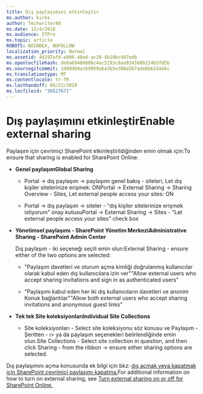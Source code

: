 ```yaml
---
title: Dış paylaşımını etkinleştir
ms.author: kirks
author: Techwriter40
ms.date: 12/4/2018
ms.audience: ITPro
ms.topic: article
ROBOTS: NOINDEX, NOFOLLOW
localization_priority: Normal
ms.assetid: 4d197afd-e806-40ad-ac20-4b10bc497edb
ms.openlocfilehash: de0a6940680bc4ec5193c8aa9345b0b214b5fd5b
ms.sourcegitcommit: 1d98db8acb9959aba3b5e308a567ade6b62da56c
ms.translationtype: MT
ms.contentlocale: tr-TR
ms.lasthandoff: 08/22/2019
ms.locfileid: "36527671"
---
```

# <a name="enable-external-sharing"></a><span data-ttu-id="e3cb0-102">Dış paylaşımını etkinleştir</span><span class="sxs-lookup"><span data-stu-id="e3cb0-102">Enable external sharing</span></span>

 <span data-ttu-id="e3cb0-103">Paylaşım için çevrimiçi SharePoint etkinleştirildiğinden emin olmak için:</span><span class="sxs-lookup"><span data-stu-id="e3cb0-103">To ensure that sharing is enabled for SharePoint Online:</span></span>
  
- <span data-ttu-id="e3cb0-104">**Genel paylaşım**</span><span class="sxs-lookup"><span data-stu-id="e3cb0-104">**Global Sharing**</span></span>
    
  - <span data-ttu-id="e3cb0-105">Portal -\> dış paylaşım -\> paylaşımı genel bakış - siteleri, Let dış kişiler sitelerinize erişmek: ON</span><span class="sxs-lookup"><span data-stu-id="e3cb0-105">Portal -\> External Sharing -\> Sharing Overview - Sites, Let external people access your sites: ON</span></span>
    
  - <span data-ttu-id="e3cb0-106">Portal -\> dış paylaşım -\> siteler - "dış kişiler sitelerinize erişmek istiyorum" onay kutusu</span><span class="sxs-lookup"><span data-stu-id="e3cb0-106">Portal -\> External Sharing -\> Sites - "Let external people access your sites" check box</span></span>
    
- <span data-ttu-id="e3cb0-107">**Yönetimsel paylaşımı - SharePoint Yönetim Merkezi**</span><span class="sxs-lookup"><span data-stu-id="e3cb0-107">**Administrative Sharing - SharePoint Admin Center**</span></span>
    
    <span data-ttu-id="e3cb0-108">Dış paylaşım - iki seçeneği seçili emin olun:</span><span class="sxs-lookup"><span data-stu-id="e3cb0-108">External Sharing - ensure either of the two options are selected:</span></span>
    
  - <span data-ttu-id="e3cb0-109">"Paylaşım davetleri ve oturum açma kimliği doğrulanmış kullanıcılar olarak kabul eden dış kullanıcılara izin ver"</span><span class="sxs-lookup"><span data-stu-id="e3cb0-109">"Allow external users who accept sharing invitations and sign in as authenticated users"</span></span>
    
  - <span data-ttu-id="e3cb0-110">"Paylaşımı kabul eden her iki dış kullanıcıların davetleri ve anonim Konuk bağlantılar"</span><span class="sxs-lookup"><span data-stu-id="e3cb0-110">"Allow both external users who accept sharing invitations and anonymous guest links"</span></span>
    
- <span data-ttu-id="e3cb0-111">**Tek tek Site koleksiyonları**</span><span class="sxs-lookup"><span data-stu-id="e3cb0-111">**Individual Site Collections**</span></span>
    
  - <span data-ttu-id="e3cb0-112">Site koleksiyonları - Select site koleksiyonu söz konusu ve Paylaşım - Şeritten - ı\> ya da paylaşım seçenekleri belirlendiğinde emin olun.</span><span class="sxs-lookup"><span data-stu-id="e3cb0-112">Site Collections - Select site collection in question, and then click Sharing - from the ribbon -\> ensure either sharing options are selected.</span></span>
    
<span data-ttu-id="e3cb0-113">Dış paylaşımını açma konusunda ek bilgi için bkz: [dış açmak veya kapatmak için SharePoint çevrimiçi paylaşımı kapatma.](https://go.microsoft.com/fwlink/?linkid=2047681&amp;clcid=0x409)</span><span class="sxs-lookup"><span data-stu-id="e3cb0-113">For additional information on how to turn on external sharing, see [Turn external sharing on or off for SharePoint Online.](https://go.microsoft.com/fwlink/?linkid=2047681&amp;clcid=0x409)</span></span>
  

